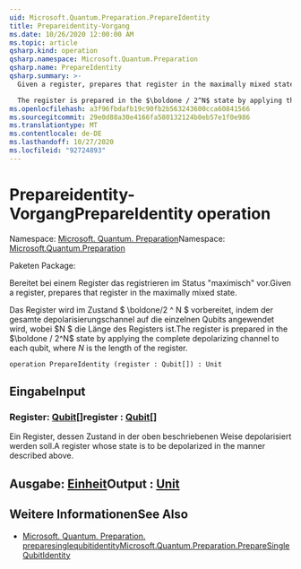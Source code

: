 ```yaml
---
uid: Microsoft.Quantum.Preparation.PrepareIdentity
title: Prepareidentity-Vorgang
ms.date: 10/26/2020 12:00:00 AM
ms.topic: article
qsharp.kind: operation
qsharp.namespace: Microsoft.Quantum.Preparation
qsharp.name: PrepareIdentity
qsharp.summary: >-
  Given a register, prepares that register in the maximally mixed state.

  The register is prepared in the $\boldone / 2^N$ state by applying the complete depolarizing channel to each qubit, where $N$ is the length of the register.
ms.openlocfilehash: a3f96fbdafb19c90fb2b563243600cca60841566
ms.sourcegitcommit: 29e0d88a30e4166fa580132124b0eb57e1f0e986
ms.translationtype: MT
ms.contentlocale: de-DE
ms.lasthandoff: 10/27/2020
ms.locfileid: "92724893"
---
```

# <a name="prepareidentity-operation"></a><span data-ttu-id="d0fb1-102">Prepareidentity-Vorgang</span><span class="sxs-lookup"><span data-stu-id="d0fb1-102">PrepareIdentity operation</span></span>

<span data-ttu-id="d0fb1-103">Namespace: [Microsoft. Quantum. Preparation](xref:Microsoft.Quantum.Preparation)</span><span class="sxs-lookup"><span data-stu-id="d0fb1-103">Namespace: [Microsoft.Quantum.Preparation](xref:Microsoft.Quantum.Preparation)</span></span>

<span data-ttu-id="d0fb1-104">Paketen [](https://nuget.org/packages/)</span><span class="sxs-lookup"><span data-stu-id="d0fb1-104">Package: [](https://nuget.org/packages/)</span></span>


<span data-ttu-id="d0fb1-105">Bereitet bei einem Register das registrieren im Status "maximisch" vor.</span><span class="sxs-lookup"><span data-stu-id="d0fb1-105">Given a register, prepares that register in the maximally mixed state.</span></span>

<span data-ttu-id="d0fb1-106">Das Register wird im Zustand $ \boldone/2 ^ N $ vorbereitet, indem der gesamte depolarisierungschannel auf die einzelnen Qubits angewendet wird, wobei $N $ die Länge des Registers ist.</span><span class="sxs-lookup"><span data-stu-id="d0fb1-106">The register is prepared in the $\boldone / 2^N$ state by applying the complete depolarizing channel to each qubit, where $N$ is the length of the register.</span></span>

```qsharp
operation PrepareIdentity (register : Qubit[]) : Unit
```


## <a name="input"></a><span data-ttu-id="d0fb1-107">Eingabe</span><span class="sxs-lookup"><span data-stu-id="d0fb1-107">Input</span></span>

### <a name="register--qubit"></a><span data-ttu-id="d0fb1-108">Register: [Qubit](xref:microsoft.quantum.lang-ref.qubit)[]</span><span class="sxs-lookup"><span data-stu-id="d0fb1-108">register : [Qubit](xref:microsoft.quantum.lang-ref.qubit)[]</span></span>

<span data-ttu-id="d0fb1-109">Ein Register, dessen Zustand in der oben beschriebenen Weise depolarisiert werden soll.</span><span class="sxs-lookup"><span data-stu-id="d0fb1-109">A register whose state is to be depolarized in the manner described above.</span></span>



## <a name="output--unit"></a><span data-ttu-id="d0fb1-110">Ausgabe: [Einheit](xref:microsoft.quantum.lang-ref.unit)</span><span class="sxs-lookup"><span data-stu-id="d0fb1-110">Output : [Unit](xref:microsoft.quantum.lang-ref.unit)</span></span>



## <a name="see-also"></a><span data-ttu-id="d0fb1-111">Weitere Informationen</span><span class="sxs-lookup"><span data-stu-id="d0fb1-111">See Also</span></span>

- [<span data-ttu-id="d0fb1-112">Microsoft. Quantum. Preparation. preparesinglequbitidentity</span><span class="sxs-lookup"><span data-stu-id="d0fb1-112">Microsoft.Quantum.Preparation.PrepareSingleQubitIdentity</span></span>](xref:Microsoft.Quantum.Preparation.PrepareSingleQubitIdentity)